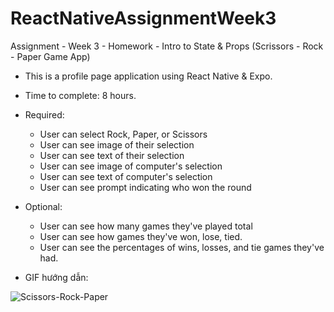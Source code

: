# ReactNativeAssignmentWeek3
Assignment - Week 3 - Homework - Intro to State & Props (Scrissors - Rock - Paper Game App)
- This is a profile page application using React Native & Expo.
- Time to complete: 8 hours.
- Required:
  + User can select Rock, Paper, or Scissors
  + User can see image of their selection
  + User can see text of their selection
  + User can see image of computer's selection
  + User can see text of computer's selection
  + User can see prompt indicating who won the round
- Optional:
  + User can see how many games they've played total
  + User can see how games they've won, lose, tied.
  + User can see the percentages of wins, losses, and tie games they've had.

- GIF hướng dẫn:

![Scissors-Rock-Paper](https://user-images.githubusercontent.com/50457569/62196755-cacfbb80-b3a8-11e9-8f36-b5c327f484fe.gif)


